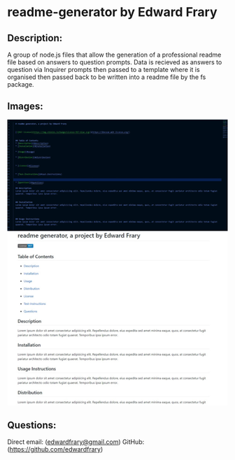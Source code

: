 # readme-generator by Edward Frary

## Description:
A group of node.js files that allow the generation of a professional readme file based on answers to question prompts. Data is recieved as answers to question via Inquirer prompts then passed to a template where it is organised then passed back to be written into a readme file by the fs package.

## Images: 

![code](./Develop/utils/assets/images/code.jpg) 
![readme](./Develop/utils/assets/images/readme.jpg)

## Questions:
Direct email: (edwardfrary@gmail.com)
GitHub: (https://github.com/edwardfrary)
 

